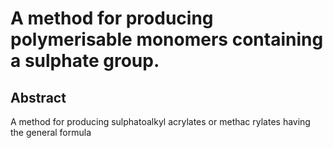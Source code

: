 # A method for producing polymerisable monomers containing a sulphate group.

## Abstract
A method for producing sulphatoalkyl acrylates or methac rylates having the general formula